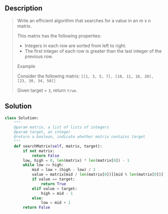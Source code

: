 Description
-------------

> Write an efficient algorithm that searches for a value in an m x n matrix.
> 
> This matrix has the following properties:
> 
>  + Integers in each row are sorted from left to right.
>  + The first integer of each row is greater than the last integer of the previous row.
> 
> Example
> 
> Consider the following matrix:
> `[[1, 3, 5, 7], [10, 11, 16, 20], [23, 30, 34, 50]]`
> 
> Given target = `3`, return `true`.

Solution
-----------

```python
class Solution:
    """
    @param matrix, a list of lists of integers
    @param target, an integer
    @return a boolean, indicate whether matrix contains target
    """
    def searchMatrix(self, matrix, target):
        if not matrix:
            return False
        low, high = 0, len(matrix) * len(matrix[0]) - 1
        while low <= high:
            mid = low + (high - low) / 2
            value = matrix[mid / len(matrix[0])][mid % len(matrix[0])]
            if value == target:
                return True
            elif value > target:
                high = mid - 1
            else:
                low = mid + 1
        return False
```
